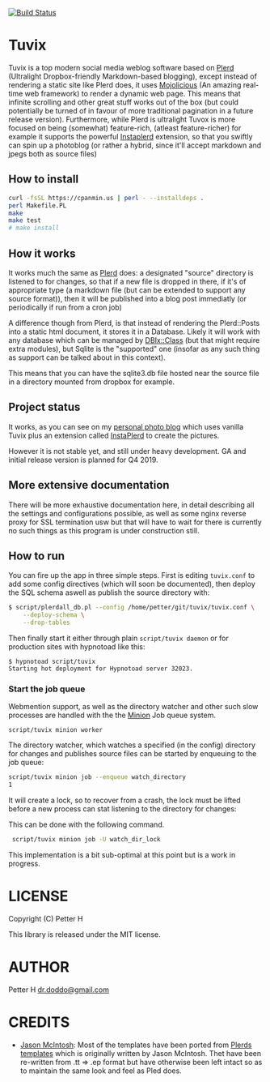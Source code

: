 [![Build Status](https://travis-ci.org/doddo/tuvix.svg?branch=master)](https://travis-ci.org/doddo/tuvix)

# Tuvix

Tuvix is a top modern social media weblog software based on [Plerd](https://github.com/jmacdotorg/plerd) (Ultralight Dropbox-friendly Markdown-based blogging), except instead of rendering a static site like Plerd does, it uses [Mojolicious](https://mojolicious.org/) (An amazing real-time web framework) to render a dynamic web page. 
This means that infinite scrolling and other great stuff works out of the box (but could potentially be turned of in favour of more traditional pagination in a future release version).
Furthermore, while Plerd is ultralight Tuvox is more focused on being (somewhat) feature-rich, (atleast feature-richer) for example it supports the powerful [Instaplerd](https://github.com/doddo/instaplerd) extension, so that you swiftly can spin up a photoblog (or rather a hybrid, since it'll accept markdown and jpegs both as source files)

## How to install

```bash
curl -fsSL https://cpanmin.us | perl - --installdeps .
perl Makefile.PL
make
make test
# make install
```


## How it works

It works much the same as [Plerd](https://github.com/jmacdotorg/plerd) does: a designated "source" directory is listened to for changes, so that if a new file is dropped in there, if it's of appropriate type (a markdown file (but can be extended to support any source format)), then it will be published into a blog post immediatly (or periodically if run from a cron job)

A difference though from Plerd, is that instead of rendering the Plerd::Posts into a static html document, it stores it in a Database. Likely it will work with any database which can be managed by [DBIx::Class](https://metacpan.org/pod/DBIx::Class) (but that might require extra modules), but Sqlite is the "supported" one (insofar as any such thing as support can be talked about in this context).

This means that you can have the sqlite3.db file hosted near the source file in a directory mounted from dropbox for example.


## Project status

It works, as you can see on my [personal photo blog](https://petter.re) which uses vanilla Tuvix plus an extension called [InstaPlerd](https://github.com/doddo/instaplerd) to create the pictures.

However it is not stable yet, and still under heavy development. GA and initial release version is planned for Q4 2019.




## More extensive documentation

There will be more exhaustive documentation here, in detail describing all the settings and configurations possible, as well as some nginx reverse proxy for SSL termination usw but that will have to wait for there is currently no such things as this program is under construction still.

## How to run

You can fire up the app in three simple steps. First is editing `tuvix.conf` to add some config directives (which will soon be documented), then deploy the SQL schema aswell as publish the source directory with:

```bash
$ script/plerdall_db.pl --config /home/petter/git/tuvix/tuvix.conf \
    --deploy-schema \
    --drop-tables
```
Then finally start it either through plain `script/tuvix daemon` or for production sites with hypnotoad like this:

```
$ hypnotoad script/tuvix
Starting hot deployment for Hypnotoad server 32023.
```


### Start the job queue

Webmention support, as well as the directory watcher and other such slow processes are handled with the the [Minion](https://mojolicious.org/perldoc/Minion) Job queue system.

```
script/tuvix minion worker
```

The directory watcher, which watches a specified (in the config) directory for changes and publishes source files can be started by enqueuing to the job queue:

```bash
script/tuvix minion job --enqueue watch_directory
1
```

It will create a lock, so to recover from a crash, the lock must be lifted before a new process can stat listening to the directory for changes:

This can be  done with the following command.
```bash
 script/tuvix minion job -U watch_dir_lock
 ```

This implementation is a bit sub-optimal at this point but is a work in progress.


# LICENSE

Copyright (C) Petter H

This library is released under the MIT license. 


# AUTHOR

Petter H <dr.doddo@gmail.com>

# CREDITS

* [Jason McIntosh](http://jmac.org/):  Most of the templates have been ported from [Plerds templates](https://github.com/jmacdotorg/plerd/tree/master/t/templates) which is originally written by Jason McIntosh. Thet have been re-written from .tt => .ep format but have otherwise been left intact so as to maintain the same look and feel as Pled does. 

